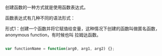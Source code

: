
创建函数的一种方式就是使用函数表达式。

函数表达式有几种不同的语法形式：


形式1：创建一个函数并将它赋值给变量，这种情况下创建的函数叫做匿名函数，anonymous function，有时候也叫 拉姆达函数。

```javascript

var functionName = function(arg0, arg1, arg2) {};

```

